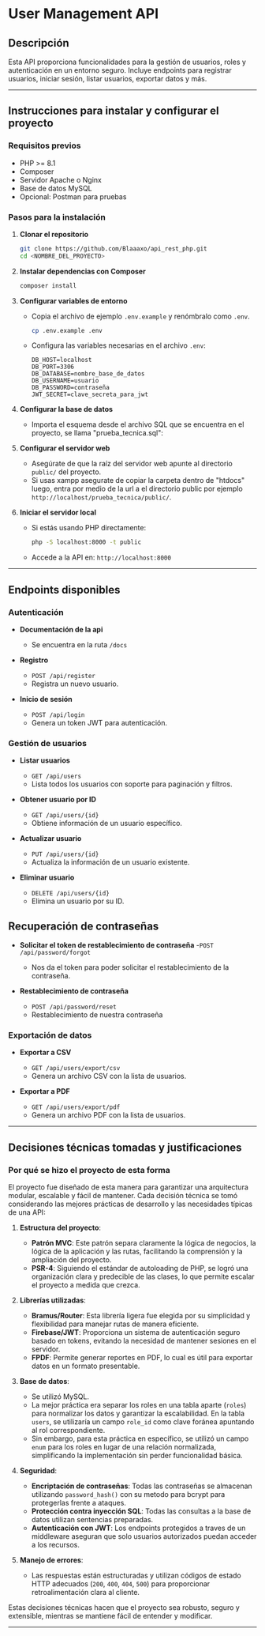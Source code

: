 # User Management API

## Descripción
Esta API proporciona funcionalidades para la gestión de usuarios, roles y autenticación en un entorno seguro. Incluye endpoints para registrar usuarios, iniciar sesión, listar usuarios, exportar datos y más.

---

## Instrucciones para instalar y configurar el proyecto

### Requisitos previos
- PHP >= 8.1
- Composer
- Servidor Apache o Nginx
- Base de datos MySQL
- Opcional: Postman para pruebas

### Pasos para la instalación

1. **Clonar el repositorio**
   ```bash
   git clone https://github.com/Blaaaxo/api_rest_php.git
   cd <NOMBRE_DEL_PROYECTO>
   ```

2. **Instalar dependencias con Composer**
   ```bash
   composer install
   ```

3. **Configurar variables de entorno**
   - Copia el archivo de ejemplo `.env.example` y renómbralo como `.env`.
     ```bash
     cp .env.example .env
     ```
   - Configura las variables necesarias en el archivo `.env`:
     ```env
     DB_HOST=localhost
     DB_PORT=3306
     DB_DATABASE=nombre_base_de_datos
     DB_USERNAME=usuario
     DB_PASSWORD=contraseña
     JWT_SECRET=clave_secreta_para_jwt
     ```

4. **Configurar la base de datos**
   - Importa el esquema desde el archivo SQL que se encuentra en el proyecto, se llama "prueba_tecnica.sql":

5. **Configurar el servidor web**
   - Asegúrate de que la raíz del servidor web apunte al directorio `public/` del proyecto.
   - Si usas xampp asegurate de copiar la carpeta dentro de "htdocs" luego, entra por medio de la url a el directorio public por ejemplo `http://localhost/prueba_tecnica/public/`.

6. **Iniciar el servidor local**
   - Si estás usando PHP directamente:
     ```bash
     php -S localhost:8000 -t public
     ```
   - Accede a la API en: `http://localhost:8000`

---

## Endpoints disponibles

### Autenticación

- **Documentación de la api**
  - Se encuentra en la ruta `/docs`

- **Registro**
  - `POST /api/register`
  - Registra un nuevo usuario.

- **Inicio de sesión**
  - `POST /api/login`
  - Genera un token JWT para autenticación.

### Gestión de usuarios

- **Listar usuarios**
  - `GET /api/users`
  - Lista todos los usuarios con soporte para paginación y filtros.

- **Obtener usuario por ID**
  - `GET /api/users/{id}`
  - Obtiene información de un usuario específico.

- **Actualizar usuario**
  - `PUT /api/users/{id}`
  - Actualiza la información de un usuario existente.

- **Eliminar usuario**
  - `DELETE /api/users/{id}`
  - Elimina un usuario por su ID.

## Recuperación de contraseñas

- **Solicitar el token de restablecimiento de contraseña**
  -`POST /api/password/forgot`
  - Nos da el token para poder solicitar el restablecimiento de la contraseña.

- **Restablecimiento de contraseña**
  - `POST /api/password/reset`
  - Restablecimiento de nuestra contraseña

### Exportación de datos

- **Exportar a CSV**
  - `GET /api/users/export/csv`
  - Genera un archivo CSV con la lista de usuarios.

- **Exportar a PDF**
  - `GET /api/users/export/pdf`
  - Genera un archivo PDF con la lista de usuarios.

---

## Decisiones técnicas tomadas y justificaciones

### Por qué se hizo el proyecto de esta forma

El proyecto fue diseñado de esta manera para garantizar una arquitectura modular, escalable y fácil de mantener. Cada decisión técnica se tomó considerando las mejores prácticas de desarrollo y las necesidades típicas de una API:

1. **Estructura del proyecto**:
   - **Patrón MVC**: Este patrón separa claramente la lógica de negocios, la lógica de la aplicación y las rutas, facilitando la comprensión y la ampliación del proyecto.
   - **PSR-4**: Siguiendo el estándar de autoloading de PHP, se logró una organización clara y predecible de las clases, lo que permite escalar el proyecto a medida que crezca.

2. **Librerías utilizadas**:
   - **Bramus/Router**: Esta librería ligera fue elegida por su simplicidad y flexibilidad para manejar rutas de manera eficiente.
   - **Firebase/JWT**: Proporciona un sistema de autenticación seguro basado en tokens, evitando la necesidad de mantener sesiones en el servidor.
   - **FPDF**: Permite generar reportes en PDF, lo cual es útil para exportar datos en un formato presentable.

3. **Base de datos**:
   - Se utilizó MySQL.
   - La mejor práctica era separar los roles en una tabla aparte (`roles`) para normalizar los datos y garantizar la escalabilidad. En la tabla `users`, se utilizaría un campo `role_id` como clave foránea apuntando al rol correspondiente.
   - Sin embargo, para esta práctica en específico, se utilizó un campo `enum` para los roles en lugar de una relación normalizada, simplificando la implementación sin perder funcionalidad básica.


4. **Seguridad**:
   - **Encriptación de contraseñas**: Todas las contraseñas se almacenan utilizando `password_hash()` con su metodo para bcrypt para protegerlas frente a ataques.
   - **Protección contra inyección SQL**: Todas las consultas a la base de datos utilizan sentencias preparadas.
   - **Autenticación con JWT**: Los endpoints protegidos a traves de un middleware aseguran que solo usuarios autorizados puedan acceder a los recursos.

5. **Manejo de errores**:
   - Las respuestas están estructuradas y utilizan códigos de estado HTTP adecuados (`200`, `400`, `404`, `500`) para proporcionar retroalimentación clara al cliente.

Estas decisiones técnicas hacen que el proyecto sea robusto, seguro y extensible, mientras se mantiene fácil de entender y modificar.

---

